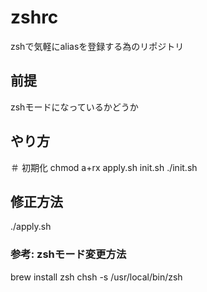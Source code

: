 # zshrc
zshで気軽にaliasを登録する為のリポジトリ

## 前提
zshモードになっているかどうか

## やり方
＃ 初期化
chmod a+rx apply.sh init.sh
./init.sh
## 修正方法
./apply.sh

### 参考: zshモード変更方法
brew install zsh
chsh -s /usr/local/bin/zsh
